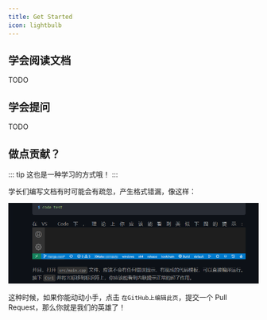 ```yaml
---
title: Get Started
icon: lightbulb
---
```


## 学会阅读文档

TODO

## 学会提问

TODO

## 做点贡献？

::: tip
这也是一种学习的方式哦！
:::

学长们编写文档有时可能会有疏忽，产生格式错漏，像这样：

![wrong format](./assets/wrong_fmt.png)

这种时候，如果你能动动小手，点击 `在GitHub上编辑此页`，提交一个 Pull Request，那么你就是我们的英雄了！

